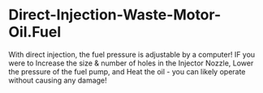 # Direct-Injection-Waste-Motor-Oil.Fuel
With direct injection, the fuel pressure is adjustable by a computer! IF you were to Increase the size &amp; number of holes in the Injector Nozzle, Lower the pressure of the fuel pump, and Heat the oil - you can likely operate without causing any damage! 
